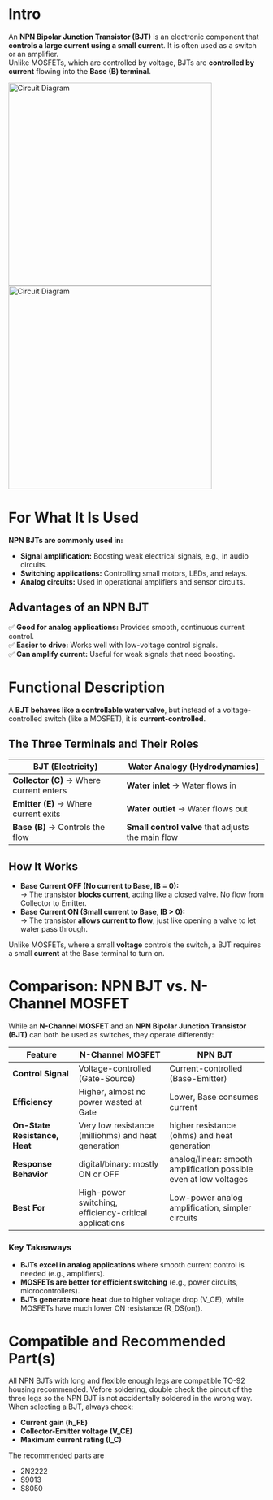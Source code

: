 # Intro  
An **NPN Bipolar Junction Transistor (BJT)** is an electronic component that **controls a large current using a small current**. It is often used as a switch or an amplifier.  
Unlike MOSFETs, which are controlled by voltage, BJTs are **controlled by current** flowing into the **Base (B) terminal**.  

<img src="n-channel-mosfet_TO-92_TOP.png" alt="Circuit Diagram" width="400"> <img src="n-channel-mosfet_TO-92_BOTTOM.png" alt="Circuit Diagram" width="400">

# For What It Is Used  
**NPN BJTs are commonly used in:**  
- **Signal amplification:** Boosting weak electrical signals, e.g., in audio circuits.  
- **Switching applications:** Controlling small motors, LEDs, and relays.  
- **Analog circuits:** Used in operational amplifiers and sensor circuits.  

## Advantages of an NPN BJT  
✅ **Good for analog applications:** Provides smooth, continuous current control.  
✅ **Easier to drive:** Works well with low-voltage control signals.  
✅ **Can amplify current:** Useful for weak signals that need boosting.  


# Functional Description  

A **BJT behaves like a controllable water valve**, but instead of a voltage-controlled switch (like a MOSFET), it is **current-controlled**.  

## The Three Terminals and Their Roles  

| **BJT (Electricity)** | **Water Analogy (Hydrodynamics)** |
|-----------------------|----------------------------------|
| **Collector (C)** → Where current enters | **Water inlet** → Water flows in |
| **Emitter (E)** → Where current exits | **Water outlet** → Water flows out |
| **Base (B)** → Controls the flow | **Small control valve** that adjusts the main flow |

## How It Works  
- **Base Current OFF (No current to Base, IB = 0):**  
  → The transistor **blocks current**, acting like a closed valve. No flow from Collector to Emitter.  
- **Base Current ON (Small current to Base, IB > 0):**  
  → The transistor **allows current to flow**, just like opening a valve to let water pass through.  

Unlike MOSFETs, where a small **voltage** controls the switch, a BJT requires a small **current** at the Base terminal to turn on.  

# Comparison: NPN BJT vs. N-Channel MOSFET  

While an **N-Channel MOSFET** and an **NPN Bipolar Junction Transistor (BJT)** can both be used as switches, they operate differently:  

| **Feature**            | **N-Channel MOSFET** | **NPN BJT** |
|------------------------|---------------------|------------|
| **Control Signal**      | Voltage-controlled (Gate-Source) | Current-controlled (Base-Emitter) |
| **Efficiency**         | Higher, almost no power wasted at Gate | Lower, Base consumes current |
| **On-State Resistance, Heat** | Very low resistance (milliohms) and heat generation | higher resistance (ohms) and heat generation |
| **Response Behavior**  | digital/binary: mostly ON or OFF | analog/linear: smooth amplification possible even at low voltages |
| **Best For**           | High-power switching, efficiency-critical applications | Low-power analog amplification, simpler circuits |

### Key Takeaways  
- **BJTs excel in analog applications** where smooth current control is needed (e.g., amplifiers).  
- **MOSFETs are better for efficient switching** (e.g., power circuits, microcontrollers).  
- **BJTs generate more heat** due to higher voltage drop (V_CE), while MOSFETs have much lower ON resistance (R_DS(on)).  


# Compatible and Recommended Part(s)  
All NPN BJTs with long and flexible enough legs are compatible TO-92 housing recommended. Vefore soldering, double check the pinout of the three legs so the NPN BJT is not accidentally soldered in the wrong way.
When selecting a BJT, always check:
- **Current gain (h_FE)**
- **Collector-Emitter voltage (V_CE)**
- **Maximum current rating (I_C)**

The recommended parts are 
* 2N2222
* S9013
* S8050
